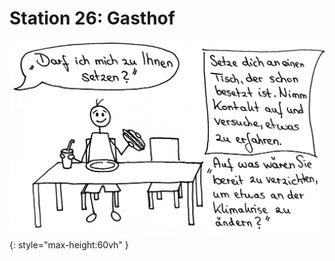 
# Station 26: Gasthof

![Image title](assets/26_Spiel-Station_Gasthof.png){: style="max-height:60vh" }
